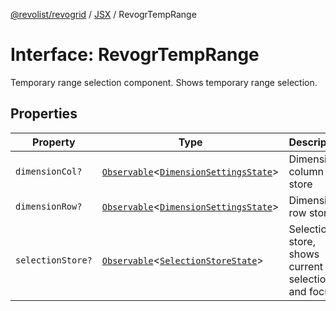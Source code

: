 [@revolist/revogrid](README.md) / [JSX](Namespace.JSX.md) / RevogrTempRange

# Interface: RevogrTempRange

Temporary range selection component. Shows temporary range selection.

## Properties

| Property | Type | Description | Defined in |
| ------ | ------ | ------ | ------ |
| `dimensionCol?` | [`Observable`](TypeAlias.Observable.md)\<[`DimensionSettingsState`](Interface.DimensionSettingsState.md)\> | Dimension column store | [src/components.d.ts:2108](https://github.com/revolist/revogrid/blob/21cf5bd8103ee03a0cd211a424e38941bf038335/src/components.d.ts#L2108) |
| `dimensionRow?` | [`Observable`](TypeAlias.Observable.md)\<[`DimensionSettingsState`](Interface.DimensionSettingsState.md)\> | Dimension row store | [src/components.d.ts:2112](https://github.com/revolist/revogrid/blob/21cf5bd8103ee03a0cd211a424e38941bf038335/src/components.d.ts#L2112) |
| `selectionStore?` | [`Observable`](TypeAlias.Observable.md)\<[`SelectionStoreState`](TypeAlias.SelectionStoreState.md)\> | Selection store, shows current selection and focus | [src/components.d.ts:2116](https://github.com/revolist/revogrid/blob/21cf5bd8103ee03a0cd211a424e38941bf038335/src/components.d.ts#L2116) |
